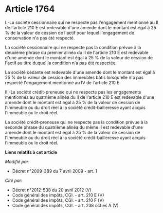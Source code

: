 # Article 1764

I.-La société cessionnaire qui ne respecte pas l'engagement mentionné au II de l'article 210 E est redevable d'une amende
dont le montant est égal à 25 % de la valeur de cession de l'actif pour lequel l'engagement de conservation n'a pas été
respecté. 

La société cessionnaire qui ne respecte pas la condition prévue à la deuxième phrase du premier alinéa du II de l'article 210
E est redevable d'une amende dont le montant est égal à 25 % de la valeur de cession de l'actif au titre duquel la condition
n'a pas été respectée. 

La société cédante est redevable d'une amende dont le montant est égal à 25 % de la valeur de cession des immeubles bâtis
lorsqu'elle n'a pas respecté l'engagement mentionné au IV de l'article 210 E. 

II.-La société crédit-preneuse qui ne respecte pas les engagements mentionnés au quatrième alinéa du II de l'article 210 E
est redevable d'une amende dont le montant est égal à 25 % de la valeur de cession de l'immeuble ou du droit réel à la
société crédit-bailleresse ayant acquis l'immeuble ou le droit réel. 

La société crédit-preneuse qui ne respecte pas la condition prévue à la seconde phrase du quatrième alinéa du même II est
redevable d'une amende dont le montant est égal à 25 % de la valeur de cession de l'immeuble ou du droit réel à la société
crédit-bailleresse ayant acquis l'immeuble ou le droit réel.

**Liens relatifs à cet article**

_Modifié par_:

  - Décret n°2009-389 du 7 avril 2009 - art. 1

_Cité par_:

  - Décret n°2012-538 du 20 avril 2012 (V)
  - Code général des impôts, CGI. - art. 210 E (V)
  - Code général des impôts, CGI. - art. 210 F (V)
  - Code général des impôts, CGI. - art. 238 octies A (V)
